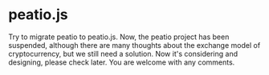 # peatio.js 
Try to migrate peatio to peatio.js. 
Now, the peatio project has been suspended, although there are many thoughts about the exchange model of cryptocurrency, but we still need a solution. 
Now it's considering and designing, please check later. 
You are welcome with any comments. 
